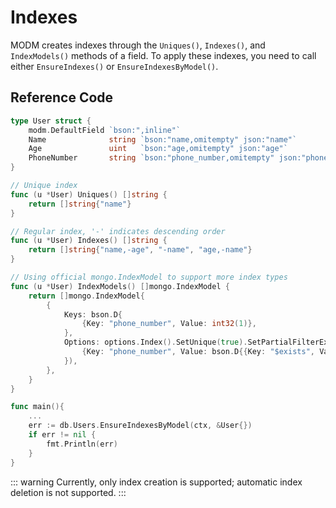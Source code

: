 # Indexes

MODM creates indexes through the `Uniques()`, `Indexes()`, and `IndexModels()` methods of a field. To apply these indexes, you need to call either `EnsureIndexes()` or `EnsureIndexesByModel()`.

## Reference Code

```go
type User struct {
	modm.DefaultField `bson:",inline"`
	Name              string `bson:"name,omitempty" json:"name"`
	Age               uint   `bson:"age,omitempty" json:"age"`
	PhoneNumber       string `bson:"phone_number,omitempty" json:"phone_number"`
}

// Unique index
func (u *User) Uniques() []string {
	return []string{"name"}
}

// Regular index, '-' indicates descending order
func (u *User) Indexes() []string {
	return []string{"name,-age", "-name", "age,-name"}
}

// Using official mongo.IndexModel to support more index types
func (u *User) IndexModels() []mongo.IndexModel {
	return []mongo.IndexModel{
		{
			Keys: bson.D{
				{Key: "phone_number", Value: int32(1)},
			},
			Options: options.Index().SetUnique(true).SetPartialFilterExpression(bson.D{
				{Key: "phone_number", Value: bson.D{{Key: "$exists", Value: true}}},
			}),
		},
	}
}

func main(){
    ...
    err := db.Users.EnsureIndexesByModel(ctx, &User{})
	if err != nil {
		fmt.Println(err)
	}
}
```

::: warning
Currently, only index creation is supported; automatic index deletion is not supported.
:::
